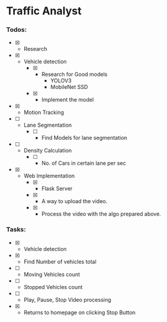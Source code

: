 # Traffic Analyst
<!-- - This is a task given for the internship at ResoluteAI.in -->

### Todos:
- [x] - Research 
- [x] - Vehicle detection
	- [x] - Research for Good models
    	- YOLOV3
    	- MobileNet SSD 
	- [x] - Implement the model
- [x] - Motion Tracking
- [ ] - Lane Segmentation
	- [ ] - Find Models for lane segmentation
- [ ] - Density Calculation
	- [ ] - No. of Cars in certain lane per sec
- [x] - Web Implementation
	- [x] - Flask Server
	- [x] - A way to upload the video.
	- [x] - Process the video with the algo prepared above.


### Tasks:
- [x] - Vehicle detection
- [x] - Find Number of vehicles total
- [ ] - Moving Vehicles count
- [ ] - Stopped Vehicles count
- [ ] - Play, Pause, Stop Video processing
- [x] - Returns to homepage on clicking Stop Button
